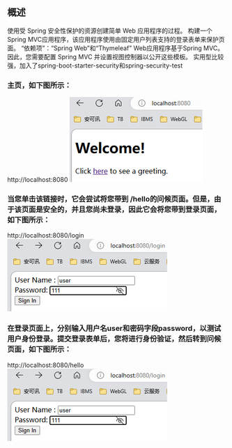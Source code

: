 ## 概述

使用受 Spring 安全性保护的资源创建简单 Web 应用程序的过程。
构建一个Spring MVC应用程序，该应用程序使用由固定用户列表支持的登录表单来保护页面。
“依赖项”：“Spring Web”和“Thymeleaf”
Web应用程序基于Spring MVC。因此，您需要配置 Spring MVC 并设置视图控制器以公开这些模板。
实用型比较强，加入了spring-boot-starter-security和spring-security-test

### 主页，如下图所示：

http://localhost:8080
![img.png](img.png)

### 当您单击该链接时，它会尝试将您带到 /hello的问候页面。但是，由于该页面是安全的，并且您尚未登录，因此它会将您带到登录页面，如下图所示：

http://localhost:8080/login
![img_1.png](img_1.png)

### 在登录页面上，分别输入用户名user和密码字段password，以测试用户身份登录。提交登录表单后，您将进行身份验证，然后转到问候页面，如下图所示：

http://localhost:8080/hello
![img_2.png](img_2.png)
